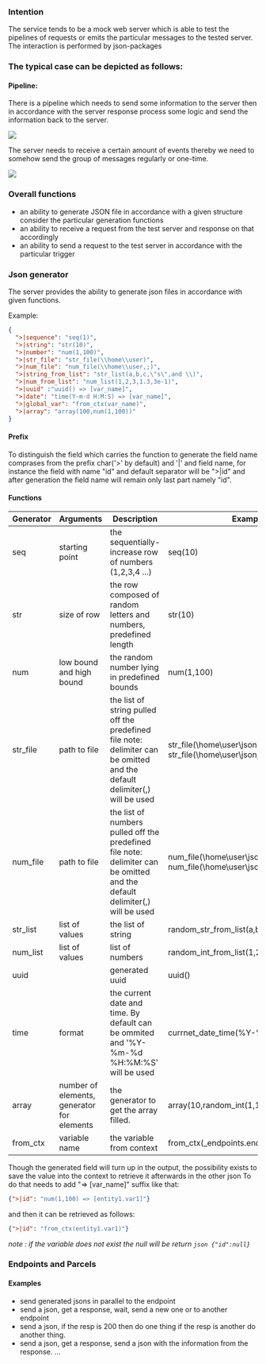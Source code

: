 ### Intention
The service tends to be a mock web server which is able to test the pipelines of requests 
or emits the particular messages to the tested server. The interaction is performed by json-packages

### The typical case can be depicted as follows:
#### Pipeline:
There is a pipeline which needs to send some information to the server 
then in accordance with the server response process some logic and send the information back to the server. 

![](http://www.plantuml.com/plantuml/proxy?src=https://raw.githubusercontent.com/besok/test-server-flow/master/doc/example1.plantuml)




The server needs to receive a certain amount of events thereby we need to somehow send the group of messages regularly or one-time.

![](http://www.plantuml.com/plantuml/proxy?src=https://raw.githubusercontent.com/besok/test-server-flow/master/doc/example2.plantuml)

### Overall functions
 - an ability to generate JSON file in accordance with a given structure consider the particular generation functions
 - an ability to receive a request from the test server and response on that accordingly
 - an ability to send a request to the test server in accordance with the particular trigger

### Json generator
The server provides the ability to generate json files in accordance with given functions.

Example:
```json
{
  ">|sequence": "seq(1)",
  ">|string": "str(10)",
  ">|number": "num(1,100)",
  ">|str_file": "str_file(\\home\\user)",
  ">|num_file": "num_file(\\home\\user,;)",
  ">|string_from_list": "str_list(a,b,c,\"s\",and \\)",
  ">|num_from_list": "num_list(1,2,3,1.3,3e-1)",
  ">|uuid" :"uuid() => [var_name]",
  ">|date": "time(Y-m-d H:M:S) => [var_name]",
  ">|global_var": "from_ctx(var_name)",
  ">|array": "array(100,num(1,100))"
}
```

#### Prefix
To distinguish the field which carries the function to generate the field name comprases from the prefix char('>' by default) and '|' and field name,
for instance the field with name "id" and default separator will be ">|id" and after generation the field name will remain only last part namely "id".

#### Functions
| Generator | Arguments | Description | Example |
|----------------------|--------------------------------------------|----------------------------------------------------------------------------------------------------------------------------|------------------------------------------------------------------------------------------------------------------------|
| seq | starting point | the sequentially-increase row of numbers (1,2,3,4 ...) | seq(10)  |
| str | size of row | the row composed of random letters and numbers, predefined length | str(10) |
| num | low bound and high bound | the random number lying in predefined bounds | num(1,100) |
| str_file | path to file | the list of string pulled off the predefined file note: delimiter can be omitted and the default delimiter(,) will be used  | str_file(\home\user\json) str_file(\home\user\json, \n) |
| num_file | path to file | the list of numbers pulled off the predefined file note: delimiter can be omitted and the default delimiter(,) will be used  | num_file(\home\user\json) num_file(\home\user\json, \n) |
| str_list | list of values | the list of string | random_str_from_list(a,b,c,d) |
| num_list | list of values | list of numbers | random_int_from_list(1,2,3,4,5) |
| uuid |  | generated uuid  | uuid() |
| time | format | the current date and time. By default can be ommited  and '%Y-%m-%d %H:%M:%S' will be used | currnet_date_time(%Y-%m-%d) |
| array | number of elements, generator for elements | the generator to get the array filled. | array(10,random_int(1,10)) |
| from_ctx | variable name | the variable from context| from_ctx(_endpoints.endpoint2.input.url.id) |
 
Though the generated field will turn up in the output, the possibility exists to save the value into the context to retrieve it afterwards in the other json
To do that needs to add "=> [var_name]" suffix like that: 
```json
{">|id": "num(1,100) => [entity1.var1]"}
```
and then it can be retrieved as follows:
```json
{">|id": "from_ctx(entity1.var1)"}
```
*note  : if the variable does not exist the null will be return ```json {"id":null}```*

### Endpoints and Parcels

#### Examples
- send generated jsons in parallel to the endpoint
- send a json, get a response, wait, send a new one or to another endpoint
- send a json, if the resp is 200 then do one thing if the resp is another do another thing.
- send a json, get a response, send a json with the information from the response.
...  
 